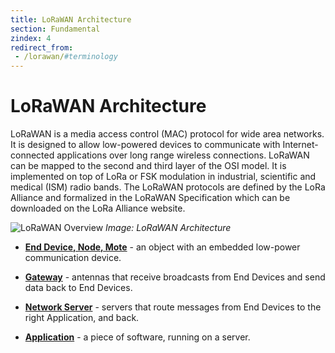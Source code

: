 ```yaml
---
title: LoRaWAN Architecture
section: Fundamental
zindex: 4
redirect_from:
 - /lorawan/#terminology
---
```


# LoRaWAN Architecture

LoRaWAN is a media access control (MAC) protocol for wide area networks. It is designed to allow low-powered devices to communicate with Internet-connected applications over long range wireless connections. LoRaWAN can be mapped to the second and third layer of the OSI model. It is implemented on top of LoRa or FSK modulation in industrial, scientific and medical (ISM) radio bands. The LoRaWAN protocols are defined by the LoRa Alliance and formalized in the LoRaWAN Specification which can be downloaded on the LoRa Alliance website.

![LoRaWAN Overview](LoRaWAN-Overview.png)
*Image: LoRaWAN Architecture*

* **[End Device, Node, Mote](../devices/index.md)** - an object with an embedded low-power communication device.

* **[Gateway](../gateways/index.md)** - antennas that receive broadcasts from End Devices and send data back to End Devices.

* **[Network Server](../network/index.md)** - servers that route messages from End Devices to the right Application, and back.

* **[Application](../Applications/index.md)** - a piece of software, running on a server.